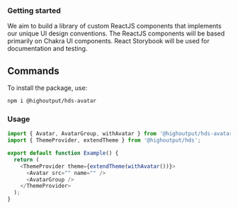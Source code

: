 ### Getting started

We aim to build a library of custom ReactJS components that implements our unique UI design conventions. The ReactJS components will be based primarily on Chakra UI components. React Storybook will be used for documentation and testing.

## Commands

To install the package, use:

```bash
npm i @highoutput/hds-avatar
```

### Usage

```typescript
import { Avatar, AvatarGroup, withAvatar } from '@highoutput/hds-avatar';
import { ThemeProvider, extendTheme } from '@highoutput/hds';

export default function Example() {
  return (
    <ThemeProvider theme={extendTheme(withAvatar())}>
      <Avatar src="" name="" />
      <AvatarGroup />
    </ThemeProvider>
  );
}
```
